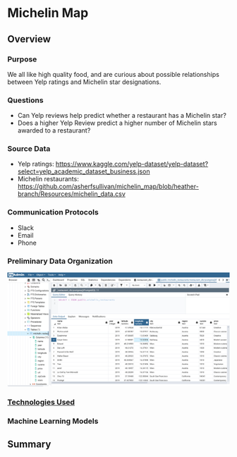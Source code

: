 # Michelin Map

## Overview

### Purpose
We all like high quality food, and are curious about possible relationships between Yelp ratings and Michelin star designations.

### Questions
- Can Yelp reviews help predict whether a restaurant has a Michelin star? 
- Does a higher Yelp Review predict a higher number of Michelin stars awarded to a restaurant? 

### Source Data
- Yelp ratings: https://www.kaggle.com/yelp-dataset/yelp-dataset?select=yelp_academic_dataset_business.json
- Michelin restaurants: https://github.com/asherfsullivan/michelin_map/blob/heather-branch/Resources/michelin_data.csv

### Communication Protocols
- Slack
- Email 
- Phone

### Preliminary Data Organization
![Postgres](Resources/Postgresql_table.png)

### [Technologies Used](technology.md)

### Machine Learning Models

## Summary
